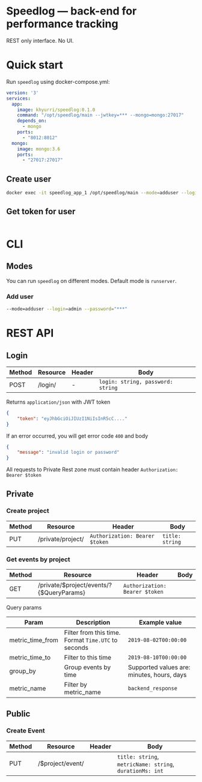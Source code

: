 # Speedlog — back-end for performance tracking

REST only interface. No UI.

# Quick start

Run `speedlog` using docker-compose.yml:

```yaml
version: '3'
services:
  app:
    image: khyurri/speedlog:0.1.0
    command: "/opt/speedlog/main --jwtkey=*** --mongo=mongo:27017"
    depends_on:
      - mongo
    ports:
      - "8012:8012"
  mongo:
    image: mongo:3.6
    ports:
      - "27017:27017"
``` 

## Create user

```bash
docker exec -it speedlog_app_1 /opt/speedlog/main --mode=adduser --login=mylogin --password=mypassword --jwtkey=*** --mongo=mongo:27017
```

## Get token for user
```bash

```

# CLI

## Modes
You can run `speedlog` on different modes. Default mode is `runserver`.

### Add user

```bash
--mode=adduser --login=admin --password="***"
```

# REST API

## Login

|Method|Resource|Header|Body                             |
|------|--------|------|---------------------------------|
|POST  |/login/ | -    |`login: string, password: string`|

Returns `application/json` with JWT token

```json
{
    "token": "eyJhbGciOiJIUzI1NiIsInR5cC...." 
}
```
If an error occurred, you will get error code `400` and body
```json
{
    "message": "invalid login or password"
}
```

All requests to Private Rest zone must contain header 
`Authorization: Bearer $token` 

## Private
### Create project

|Method|Resource          |Header                         |Body           |
|------|------------------|-------------------------------|---------------|
|PUT   |/private/project/ | `Authorization: Bearer $token`|`title: string`|

### Get events by project

|Method|Resource                                 |Header                         |Body|
|------|-----------------------------------------|-------------------------------|----|
|GET   |/private/$project/events/?{$QueryParams} | `Authorization: Bearer $token`|    | 

Query params

|Param           |Description                                                    |Example value                             |
|----------------|---------------------------------------------------------------|------------------------------------------|
|metric_time_from|Filter from this time. Format `Time.UTC` to seconds            |`2019-08-02T00:00:00`                     |
|metric_time_to  |Filter to this time                                            |`2019-08-10T00:00:00`                     |
|group_by        |Group events by time                                           |Supported values are: minutes, hours, days|
|metric_name     |Filter by metric_name                                          |`backend_response`                        |

## Public 

### Create Event

|Method|Resource          |Header|Body                                                    |
|------|------------------|------|--------------------------------------------------------|
|PUT   |/$project/event/  |      |`title: string`, `metricName: string`, `durationMs: int`|